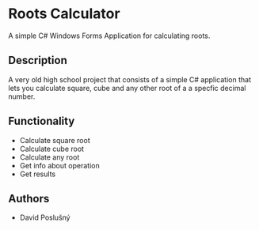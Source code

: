 # Roots Calculator

A simple C# Windows Forms Application for calculating roots.

## Description

A very old high school project that consists of a simple C# application that lets you calculate square, cube and any other root of a a specfic decimal number.

## Functionality

* Calculate square root
* Calculate cube root
* Calculate any root
* Get info about operation
* Get results

## Authors

* David Poslušný
